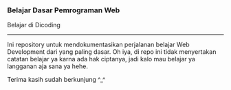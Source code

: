 ### Belajar Dasar Pemrograman Web

Belajar di Dicoding

---

Ini repository untuk mendokumentasikan perjalanan belajar Web Development dari yang paling dasar. Oh iya, di repo ini tidak menyertakan catatan belajar ya karna ada hak ciptanya, jadi kalo mau belajar ya langganan aja sana ya hehe.

Terima kasih sudah berkunjung ^\_^
